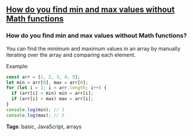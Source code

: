 ## [How do you find min and max values without Math functions](#how-do-you-find-min-and-max-values-without-math-functions)

### How do you find min and max values without Math functions?

You can find the minimum and maximum values in an array by manually iterating over the array and comparing each element.

Example:

```javascript
const arr = [1, 2, 3, 4, 5];
let min = arr[0], max = arr[0];
for (let i = 1; i < arr.length; i++) {
  if (arr[i] < min) min = arr[i];
  if (arr[i] > max) max = arr[i];
}
console.log(min); // 1
console.log(max); // 5
```

**Tags**: basic, JavaScript, arrays


